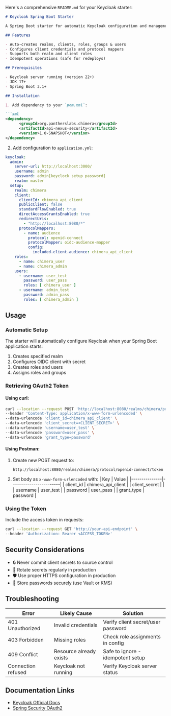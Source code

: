 Here's a comprehensive `README.md` for your Keycloak starter:

```markdown
# Keycloak Spring Boot Starter

A Spring Boot starter for automatic Keycloak configuration and management.

## Features

- Auto-creates realms, clients, roles, groups & users
- Configures client credentials and protocol mappers
- Supports both realm and client roles
- Idempotent operations (safe for redeploys)

## Prerequisites

- Keycloak server running (version 22+)
- JDK 17+
- Spring Boot 3.1+

## Installation

1. Add dependency to your `pom.xml`:

```xml
<dependency>
      <groupId>org.pantherslabs.chimera</groupId>
      <artifactId>api-nexus-security</artifactId>
      <version>1.0-SNAPSHOT</version>
</dependency>
```

2. Add configuration to `application.yml`:

```yaml
keycloak:
  admin:
    server-url: http://localhost:3000/
    username: admin
    password: admin[keyclock setup password]
    realm: master
  setup:
    realm: chimera
    client:
      clientId: chimera_api_client
      publicClient: false
      standardFlowEnabled: true
      directAccessGrantsEnabled: true
      redirectUris:
        - "http://localhost:8080/*"
      protocolMappers:
        - name: audience
          protocol: openid-connect
          protocolMapper: oidc-audience-mapper
          config:
            included.client.audience: chimera_api_client
    roles:
      - name: chimera_user
      - name: chimera_admin
    users:
      - username: user_test
        password: user_pass
        roles: [ chimera_user ]
      - username: admin_test
        password: admin_pass
        roles: [ chimera_admin ]
```

## Usage

### Automatic Setup

The starter will automatically configure Keycloak when your Spring Boot application starts:

1. Creates specified realm
2. Configures OIDC client with secret
3. Creates roles and users
4. Assigns roles and groups

### Retrieving OAuth2 Token

#### Using curl:

```bash
curl --location --request POST 'http://localhost:8080/realms/chimera/protocol/openid-connect/token' \
--header 'Content-Type: application/x-www-form-urlencoded' \
--data-urlencode 'client_id=chimera_api_client' \
--data-urlencode 'client_secret=<CLIENT_SECRET>' \
--data-urlencode 'username=user_test' \
--data-urlencode 'password=user_pass' \
--data-urlencode 'grant_type=password'
```

#### Using Postman:

1. Create new POST request to:
   ```
   http://localhost:8080/realms/chimera/protocol/openid-connect/token
   ```
2. Set body as `x-www-form-urlencoded` with:
   | Key | Value |
   |---------------|------------------------|
   | client_id | chimera_api_client |
   | client_secret | <Get from Keycloak UI> |
   | username | user_test |
   | password | user_pass |
   | grant_type | password |

### Using the Token

Include the access token in requests:

```bash
curl --location --request GET 'http://your-api-endpoint' \
--header 'Authorization: Bearer <ACCESS_TOKEN>'
```

## Security Considerations

- 🔒 Never commit client secrets to source control
- 🔄 Rotate secrets regularly in production
- 🛡️ Use proper HTTPS configuration in production
- 🔐 Store passwords securely (use Vault or KMS)

## Troubleshooting

| Error              | Likely Cause            | Solution                           |
|--------------------|-------------------------|------------------------------------|
| 401 Unauthorized   | Invalid credentials     | Verify client secret/user password |
| 403 Forbidden      | Missing roles           | Check role assignments in config   |
| 409 Conflict       | Resource already exists | Safe to ignore - idempotent setup  |
| Connection refused | Keycloak not running    | Verify Keycloak server status      |

## Documentation Links

- [Keycloak Official Docs](https://www.keycloak.org/documentation)
- [Spring Security OAuth2](https://docs.spring.io/spring-security/reference/servlet/oauth2/index.html)

```
